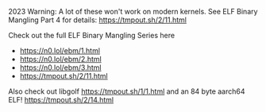 2023 Warning: A lot of these won't work on modern kernels. See ELF Binary Mangling Part 4 for details: https://tmpout.sh/2/11.html

Check out the full ELF Binary Mangling Series here

- https://n0.lol/ebm/1.html
- https://n0.lol/ebm/2.html
- https://n0.lol/ebm/3.html
- https://tmpout.sh/2/11.html

Also check out libgolf https://tmpout.sh/1/1.html and an 84 byte aarch64 ELF! https://tmpout.sh/2/14.html 
